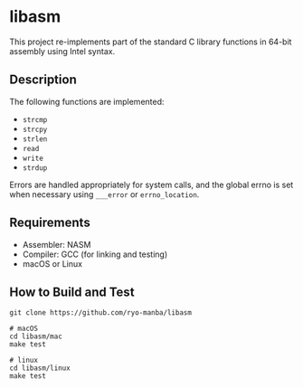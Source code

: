 # libasm

This project re-implements part of the standard C library functions in 64-bit assembly using Intel syntax.

## Description

The following functions are implemented:

- `strcmp`
- `strcpy`
- `strlen`
- `read`
- `write`
- `strdup`

Errors are handled appropriately for system calls, and the global errno is set when necessary using `___error` or `errno_location`.

## Requirements

- Assembler: NASM
- Compiler: GCC (for linking and testing)
- macOS or Linux

## How to Build and Test

```shell
git clone https://github.com/ryo-manba/libasm

# macOS
cd libasm/mac
make test

# linux
cd libasm/linux
make test
```
